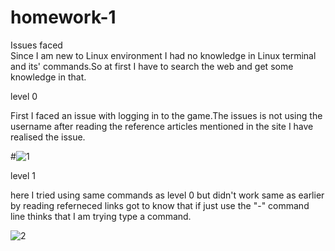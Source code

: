 # homework-1

Issues faced  
Since I am new to Linux environment I had no knowledge in Linux terminal and its' commands.So at first I have to search the web and get some knowledge in that. 

level 0 

First I faced an issue with logging in to the game.The issues is not using the username after reading the reference articles mentioned in the site I have realised the issue.

#![1](https://cloud.githubusercontent.com/assets/12979917/14460781/077efcf8-00dd-11e6-804f-2de0e825c351.png)

level 1

here I tried using same commands as level 0 but didn't work same as earlier by reading referneced links got to know that if just use the "-" command line thinks that I am trying type a command. 

![2](https://cloud.githubusercontent.com/assets/12979917/14461123/d5eff5d2-00de-11e6-8848-99cf78fd1015.png)

